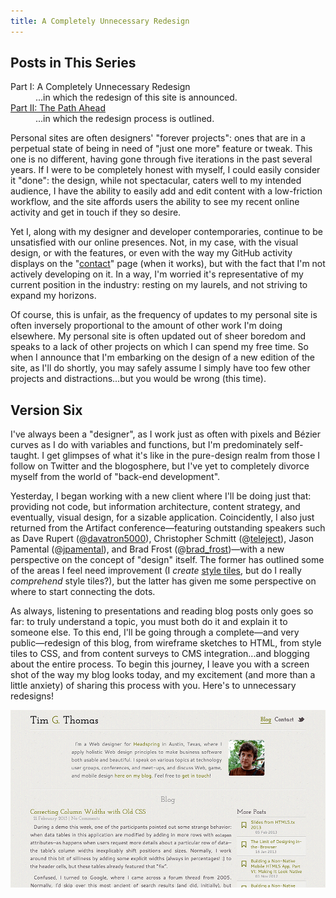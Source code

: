 ```yaml
---
title: A Completely Unnecessary Redesign
---
```


## Posts in This Series

<dl><dt>Part I: A Completely Unnecessary Redesign</dt><dd>...in which the redesign of this site is announced.</dd><dt><a href="/2013/05/the-path-ahead/">Part II: The Path Ahead</a></dt><dd>...in which the redesign process is outlined.</dd></dl>

Personal sites are often designers' "forever projects": ones that are in a perpetual state of being in need of "just one more" feature or tweak. This one is no different, having gone through five iterations in the past several years. If I were to be completely honest with myself, I could easily consider it "done": the design, while not spectacular, caters well to my intended audience, I have the ability to easily add and edit content with a low-friction workflow, and the site affords users the ability to see my recent online activity and get in touch if they so desire.

Yet I, along with my designer and developer contemporaries, continue to be unsatisfied with our online presences. Not, in my case, with the visual design, or with the features, or even with the way my GitHub activity displays on the "[contact][0]" page (when it works), but with the fact that I'm not actively developing on it. In a way, I'm worried it's representative of my current position in the industry: resting on my laurels, and not striving to expand my horizons.

Of course, this is unfair, as the frequency of updates to my personal site is often inversely proportional to the amount of other work I'm doing elsewhere. My personal site is often updated out of sheer boredom and speaks to a lack of other projects on which I can spend my free time. So when I announce that I'm embarking on the design of a new edition of the site, as I'll do shortly, you may safely assume I simply have too few other projects and distractions...but you would be wrong (this time).

## Version Six

I've always been a "designer", as I work just as often with pixels and Bézier curves as I do with variables and functions, but I'm predominately self-taught. I get glimpses of what it's like in the pure-design realm from those I follow on Twitter and the blogosphere, but I've yet to completely divorce myself from the world of "back-end development".

Yesterday, I began working with a new client where I'll be doing just that: providing not code, but information architecture, content strategy, and eventually, visual design, for a sizable application. Coincidently, I also just returned from the Artifact conference—featuring outstanding speakers such as Dave Rupert (@[davatron5000][1]), Christopher Schmitt (@[teleject][2]), Jason Pamental (@[jpamental][3]), and Brad Frost (@[brad_frost][4])—with a new perspective on the concept of "design" itself. The former has outlined some of the areas I feel need improvement (I *create* [style tiles][5], but do I really *comprehend* style tiles?), but the latter has given me some perspective on where to start connecting the dots.

As always, listening to presentations and reading blog posts only goes so far: to truly understand a topic, you must both do it and explain it to someone else. To this end, I'll be going through a complete—and very public—redesign of this blog, from wireframe sketches to HTML, from style tiles to CSS, and from content surveys to CMS integration...and blogging about the entire process. To begin this journey, I leave you with a screen shot of the way my blog looks today, and my excitement (and more than a little anxiety) of sharing this process with you. Here's to unnecessary redesigns!

![Step 1][a]

[0]: /#contact
[1]: https://twitter.com/davatron5000
[2]: https://twitter.com/teleject
[3]: https://twitter.com/jpamental
[4]: https://twitter.com/brad_frost
[5]: http://styletil.es/

[a]: /css/images/blog/2013-05-16-01.png
